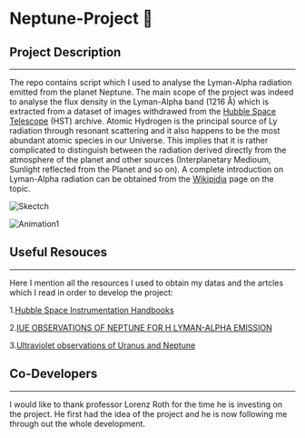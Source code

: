 # Neptune-Project :milky_way:

 ## Project Description 
----------------------


The repo contains script which I used to analyse the Lyman-Alpha radiation emitted from the planet Neptune. The main scope of the project was indeed to analyse the flux density 
in the Lyman-Alpha band (1216 Å) which is extracted from a dataset of images withdrawed from the [Hubble Space Telescope](https://archive.stsci.edu/) (HST) archive. Atomic Hydrogen is the principal source of Ly radiation through resonant scattering and it also happens to be the most abundant atomic species in our Universe. This implies that it is rather complicated 
to distinguish between the radiation derived directly from the atmosphere of the planet and other sources (Interplanetary Medioum, Sunlight reflected from the Planet and so on). A complete introduction on Lyman-Alpha radiation can be obtained from the
[Wikipidia](https://en.wikipedia.org/wiki/Lyman-alpha_line) page on the topic. 

![Skectch](Images/sketch.png)

![Animation1](Images/Planet_gif.gif)

## Useful Resouces
----------------------

Here I mention all the resources I used to obtain my datas and the artcles which I read in order to develop the project:

1.[Hubble Space Instrumentation Handbooks](https://www.stsci.edu/hst/documentation/handbook-archive)

2.[IUE OBSERVATIONS OF NEPTUNE FOR H LYMAN-ALPHA EMISSION](https://ntrs.nasa.gov/citations/19880057816)

3.[Ultraviolet observations of Uranus and Neptune](https://www.sciencedirect.com/science/article/pii/S0032063398001421)


## Co-Developers
-------------------
I would like to thank professor Lorenz Roth for the time he is investing on the project. He first had the idea of the project and he is now following me through out the whole development. 
